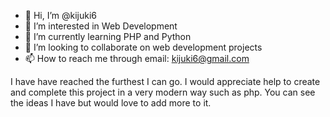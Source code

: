 - 👋 Hi, I’m @kijuki6
- 👀 I’m interested in Web Development
- 🌱 I’m currently learning PHP and Python
- 💞️ I’m looking to collaborate on web development projects
- 📫 How to reach me through email: kijuki6@gmail.com

<!---
kijuki6/kijuki6 is a ✨ special ✨ repository because its `README.md` (this file) appears on your GitHub profile.
You can click the Preview link to take a look at your changes.
--->
I have have reached the furthest I can go. I would appreciate help to create and complete this project in a very modern way such as php. You can see the ideas I have but would love to add more to it.
